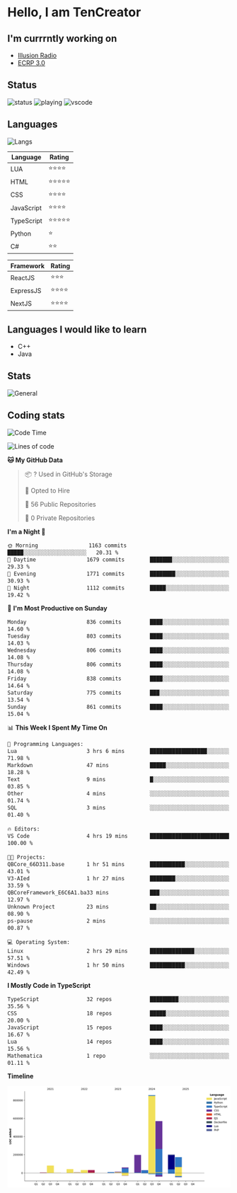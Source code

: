 # Hello, I am TenCreator

## I'm currrntly working on
- [Illusion Radio](https://illusionradio.co.uk/)
- [ECRP 3.0](http://github.com/Emerald-Coast-Roleplay/)

## Status
![status](https://api.statusbadges.me/badge/status/518334475038359555?simple=true&style=for-the-badge)
![playing](https://api.statusbadges.me/badge/playing/518334475038359555?style=for-the-badge)
![vscode](https://api.statusbadges.me/badge/vscode/518334475038359555?style=for-the-badge)

## Languages
![Langs](https://github-readme-stats.vercel.app/api/top-langs/?username=tencreator&layout=compact&theme=radical)


|Language|Rating|
|--------|------|
|LUA|⭐️⭐️⭐️⭐️|
|HTML|⭐️⭐️⭐️⭐️⭐️|
|CSS|⭐️⭐️⭐️⭐️|
|JavaScript|⭐️⭐️⭐️⭐️|
|TypeScript|⭐️⭐️⭐️⭐️⭐️|
|Python|⭐️|
|C#|⭐️⭐️ |

|Framework|Rating|
|--------|------|
|ReactJS|⭐️⭐️⭐|
|ExpressJS|⭐️⭐️⭐️⭐️|
|NextJS|⭐️⭐️⭐⭐️|

## Languages I would like to learn
- C++
- Java

## Stats
![General](https://github-readme-stats.vercel.app/api?username=tencreator&show_icons=true&theme=radical)

## Coding stats

<!--START_SECTION:waka-->
![Code Time](http://img.shields.io/badge/Code%20Time-629%20hrs%2027%20mins-blue)

![Lines of code](https://img.shields.io/badge/From%20Hello%20World%20I%27ve%20Written-2.3%20million%20lines%20of%20code-blue)

**🐱 My GitHub Data** 

> 📦 ? Used in GitHub's Storage 
 > 
> 💼 Opted to Hire
 > 
> 📜 56 Public Repositories 
 > 
> 🔑 0 Private Repositories 
 > 
**I'm a Night 🦉** 

```text
🌞 Morning                1163 commits        █████░░░░░░░░░░░░░░░░░░░░   20.31 % 
🌆 Daytime                1679 commits        ███████░░░░░░░░░░░░░░░░░░   29.33 % 
🌃 Evening                1771 commits        ████████░░░░░░░░░░░░░░░░░   30.93 % 
🌙 Night                  1112 commits        █████░░░░░░░░░░░░░░░░░░░░   19.42 % 
```
📅 **I'm Most Productive on Sunday** 

```text
Monday                   836 commits         ████░░░░░░░░░░░░░░░░░░░░░   14.60 % 
Tuesday                  803 commits         ████░░░░░░░░░░░░░░░░░░░░░   14.03 % 
Wednesday                806 commits         ████░░░░░░░░░░░░░░░░░░░░░   14.08 % 
Thursday                 806 commits         ████░░░░░░░░░░░░░░░░░░░░░   14.08 % 
Friday                   838 commits         ████░░░░░░░░░░░░░░░░░░░░░   14.64 % 
Saturday                 775 commits         ███░░░░░░░░░░░░░░░░░░░░░░   13.54 % 
Sunday                   861 commits         ████░░░░░░░░░░░░░░░░░░░░░   15.04 % 
```


📊 **This Week I Spent My Time On** 

```text
💬 Programming Languages: 
Lua                      3 hrs 6 mins        ██████████████████░░░░░░░   71.98 % 
Markdown                 47 mins             █████░░░░░░░░░░░░░░░░░░░░   18.28 % 
Text                     9 mins              █░░░░░░░░░░░░░░░░░░░░░░░░   03.85 % 
Other                    4 mins              ░░░░░░░░░░░░░░░░░░░░░░░░░   01.74 % 
SQL                      3 mins              ░░░░░░░░░░░░░░░░░░░░░░░░░   01.40 % 

🔥 Editors: 
VS Code                  4 hrs 19 mins       █████████████████████████   100.00 % 

🐱‍💻 Projects: 
QBCore_66D311.base       1 hr 51 mins        ███████████░░░░░░░░░░░░░░   43.01 % 
V3-AIed                  1 hr 27 mins        ████████░░░░░░░░░░░░░░░░░   33.59 % 
QBCoreFramework_E6C6A1.ba33 mins             ███░░░░░░░░░░░░░░░░░░░░░░   12.97 % 
Unknown Project          23 mins             ██░░░░░░░░░░░░░░░░░░░░░░░   08.90 % 
ps-pause                 2 mins              ░░░░░░░░░░░░░░░░░░░░░░░░░   00.87 % 

💻 Operating System: 
Linux                    2 hrs 29 mins       ██████████████░░░░░░░░░░░   57.51 % 
Windows                  1 hr 50 mins        ███████████░░░░░░░░░░░░░░   42.49 % 
```

**I Mostly Code in TypeScript** 

```text
TypeScript               32 repos            █████████░░░░░░░░░░░░░░░░   35.56 % 
CSS                      18 repos            █████░░░░░░░░░░░░░░░░░░░░   20.00 % 
JavaScript               15 repos            ████░░░░░░░░░░░░░░░░░░░░░   16.67 % 
Lua                      14 repos            ████░░░░░░░░░░░░░░░░░░░░░   15.56 % 
Mathematica              1 repo              ░░░░░░░░░░░░░░░░░░░░░░░░░   01.11 % 
```



**Timeline**

![Lines of Code chart](https://raw.githubusercontent.com/tencreator/tencreator/main/assets/bar_graph.png)


<!--END_SECTION:waka-->
